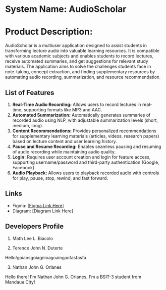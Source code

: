 # System Name: AudioScholar

# Product Description: 
AudioScholar is a multiuser application designed to assist students in transforming lecture audio into valuable learning resources. It is compatible with various academic subjects and enables students to record lectures, receive automated summaries, and get suggestions for relevant study materials. The application aims to solve the challenges students face in note-taking, concept extraction, and finding supplementary resources by automating audio recording, summarization, and resource recommendation.

## List of Features


1. **Real-Time Audio Recording:** Allows users to record lectures in real-time, supporting formats like MP3 and AAC.
2. **Automated Summarization:** Automatically generates summaries of recorded audio using NLP, with adjustable summarization levels (short, medium, long).
3. **Content Recommendations:** Provides personalized recommendations for supplementary learning materials (articles, videos, research papers) based on lecture content and user learning history.
4. **Pause and Resume Recording:** Enables seamless pausing and resuming of audio recording while maintaining audio quality.
5. **Login:** Requires user account creation and login for feature access, supporting username/password and third-party authentication (Google, Facebook).
6. **Audio Playback:** Allows users to playback recorded audio with controls for play, pause, stop, rewind, and fast forward.

## Links

- Figma: [\[Figma Link Here\]](https://www.figma.com/design/hls8FshndFxjfDPsp0gtUx/AudioScholar?t=w9EJx5euTzgAh522-1)
- Diagram: [Diagram Link Here]

## Developers Profile

1. Math Lee L. Biacolo

2. Terence John N. Duterte

Hello!goiansgoiagnioagoaingaofasfasfa

3. Nathan John G. Orlanes

Hello there! I'm Nathan John G. Orlanes, I'm a BSIT-3 student from Mandaue City!